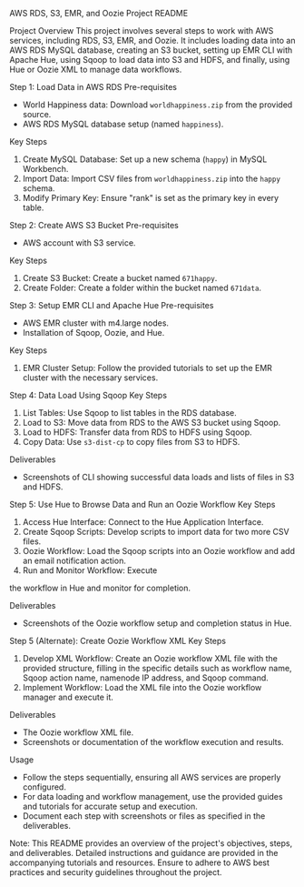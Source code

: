  AWS RDS, S3, EMR, and Oozie Project README

 Project Overview
This project involves several steps to work with AWS services, including RDS, S3, EMR, and Oozie. It includes loading data into an AWS RDS MySQL database, creating an S3 bucket, setting up EMR CLI with Apache Hue, using Sqoop to load data into S3 and HDFS, and finally, using Hue or Oozie XML to manage data workflows.

 Step 1: Load Data in AWS RDS
 Pre-requisites
- World Happiness data: Download `worldhappiness.zip` from the provided source.
- AWS RDS MySQL database setup (named `happiness`).

 Key Steps
1. Create MySQL Database: Set up a new schema (`happy`) in MySQL Workbench.
2. Import Data: Import CSV files from `worldhappiness.zip` into the `happy` schema.
3. Modify Primary Key: Ensure "rank" is set as the primary key in every table.

 Step 2: Create AWS S3 Bucket
 Pre-requisites
- AWS account with S3 service.

 Key Steps
1. Create S3 Bucket: Create a bucket named `671happy`.
2. Create Folder: Create a folder within the bucket named `671data`.

 Step 3: Setup EMR CLI and Apache Hue
 Pre-requisites
- AWS EMR cluster with m4.large nodes.
- Installation of Sqoop, Oozie, and Hue.

 Key Steps
1. EMR Cluster Setup: Follow the provided tutorials to set up the EMR cluster with the necessary services.

 Step 4: Data Load Using Sqoop
 Key Steps
1. List Tables: Use Sqoop to list tables in the RDS database.
2. Load to S3: Move data from RDS to the AWS S3 bucket using Sqoop.
3. Load to HDFS: Transfer data from RDS to HDFS using Sqoop.
4. Copy Data: Use `s3-dist-cp` to copy files from S3 to HDFS.

 Deliverables
- Screenshots of CLI showing successful data loads and lists of files in S3 and HDFS.

 Step 5: Use Hue to Browse Data and Run an Oozie Workflow
 Key Steps
1. Access Hue Interface: Connect to the Hue Application Interface.
2. Create Sqoop Scripts: Develop scripts to import data for two more CSV files.
3. Oozie Workflow: Load the Sqoop scripts into an Oozie workflow and add an email notification action.
4. Run and Monitor Workflow: Execute

 the workflow in Hue and monitor for completion.

 Deliverables
- Screenshots of the Oozie workflow setup and completion status in Hue.

 Step 5 (Alternate): Create Oozie Workflow XML
 Key Steps
1. Develop XML Workflow: Create an Oozie workflow XML file with the provided structure, filling in the specific details such as workflow name, Sqoop action name, namenode IP address, and Sqoop command.
2. Implement Workflow: Load the XML file into the Oozie workflow manager and execute it.

 Deliverables
- The Oozie workflow XML file.
- Screenshots or documentation of the workflow execution and results.

 Usage
- Follow the steps sequentially, ensuring all AWS services are properly configured.
- For data loading and workflow management, use the provided guides and tutorials for accurate setup and execution.
- Document each step with screenshots or files as specified in the deliverables.

Note: This README provides an overview of the project's objectives, steps, and deliverables. Detailed instructions and guidance are provided in the accompanying tutorials and resources. Ensure to adhere to AWS best practices and security guidelines throughout the project.

